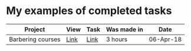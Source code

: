# My examples of completed tasks
Project                 | View  | Task | Was made in | Date
------------------------|----------|-------|-------|-----------
Barbering courses       |   [Link](https://mvngr.github.io/barbering_courses/)   | [Link](https://github.com/mvngr/mvngr.github.io/blob/master/barbering_courses/order_barbering_courses.png) | 3 hours | 06-Apr-18
